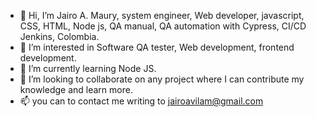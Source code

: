 - 👋 Hi, I’m Jairo A. Maury, system engineer, Web developer, javascript, CSS, HTML, Node js, QA manual, QA automation with Cypress, CI/CD Jenkins, Colombia.
- 👀 I’m interested in Software QA tester, Web development, frontend development.
- 🌱 I’m currently learning Node JS.
- 💞️ I’m looking to collaborate on any project where I can contribute my knowledge and learn more.
- 📫 you can to contact me writing to jairoavilam@gmail.com

<!---
javilama/javilama is a ✨ special ✨ repository because its `README.md` (this file) appears on your GitHub profile.
You can click the Preview link to take a look at your changes.
--->
